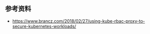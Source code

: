 ## 参考资料

- <https://www.brancz.com/2018/02/27/using-kube-rbac-proxy-to-secure-kubernetes-workloads/>
